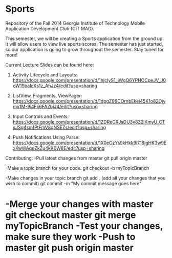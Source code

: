 Sports
======

Repository of the Fall 2014 Georgia Institute of Technology Mobile Application Development Club (GIT MAD).

This semester, we will be creating a Sports application from the ground up.
It will allow users to view live sports scores. The semester has just started, so our application is going to grow
throughout the semester. Stay tuned for more!


Current Lecture Slides can be found here:

1. Activity Lifecycle and Layouts:
https://docs.google.com/presentation/d/1hjcIyS1_iWgQ6YPHOCpeJV_J0oW19baIcXs1z_AhJz4/edit?usp=sharing

2. ListView, Fragments, ViewPager:
https://docs.google.com/presentation/d/1dpgZ96COrnbEkei45K1o82Ojymx1M-9i4Fk6FAZbjJ4/edit?usp=sharing

5. Input Controls and Events:
https://docs.google.com/presentation/d/1ZDReCRJsDU3v8Z2lKmyU_CTsJSg4smfPtFmV8qNSEZs/edit?usp=sharing

6. Push Notifications Using Parse:
https://docs.google.com/presentation/d/1X0eCzYs9kHkk9i718jgHK3w9ExKwWAquZkZu4kK0W8E/edit?usp=sharing

Contributing:
-Pull latest changes from master
git pull origin master

-Make a topic branch for your code.
git checkout -b myTopicBranch

-Make changes in your topic branch
git add . (add all your changes that you wish to commit)
git commit -m "My commit message goes here"

-Merge your changes with master
git checkout master
git merge myTopicBranch
-Test your changes, make sure they work
-Push to master
git push origin master
=======
